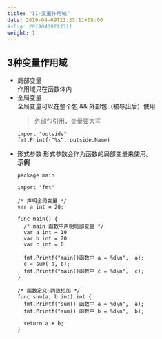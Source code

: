 ```yaml
---
title: "11-变量作用域"
date: 2019-04-09T21:33:11+08:00
#slug: 20190409213311
weight: 1
---
```


## 3种变量作用域

- 局部变量  
  作用域只在函数体内
- 全局变量  
  全局变量可以在整个包 && 外部包（被导出后）使用
  > 外部包引用，变量要大写 
  ```
  import "outside"
  fmt.Printf("%s", outside.Name)
  ```
- 形式参数
  形式参数会作为函数的局部变量来使用。  
  **示例**
  ```
  package main

  import "fmt"

  /* 声明全局变量 */
  var a int = 20;

  func main() {
    /* main 函数中声明局部变量 */
    var a int = 10
    var b int = 20
    var c int = 0

    fmt.Printf("main()函数中 a = %d\n",  a);
    c = sum( a, b);
    fmt.Printf("main()函数中 c = %d\n",  c);
  }

  /* 函数定义-两数相加 */
  func sum(a, b int) int {
    fmt.Printf("sum() 函数中 a = %d\n",  a);
    fmt.Printf("sum() 函数中 b = %d\n",  b);

    return a + b;
  }  
  ```
